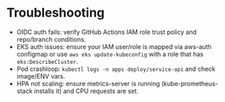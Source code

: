 # Troubleshooting

- OIDC auth fails: verify GitHub Actions IAM role trust policy and repo/branch conditions.
- EKS auth issues: ensure your IAM user/role is mapped via aws-auth configmap or use `aws eks update-kubeconfig` with a role that has `eks:DescribeCluster`.
- Pod crashloop: `kubectl logs -n apps deploy/service-api` and check image/ENV vars.
- HPA not scaling: ensure metrics-server is running (kube-prometheus-stack installs it) and CPU requests are set.
